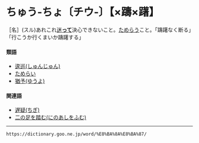 # ちゅう‐ちょ〔チウ‐〕【×躊×躇】

［名］(スル)あれこれ[迷**って**](まよう（迷う／紕う）)決心できないこと。[ためらう](ためらう（躊躇う）)こと。「躊躇なく断る」「行こうか行くまいか躊躇する」

#### 類語

-   [逡巡(しゅんじゅん)](https://dictionary.goo.ne.jp/word/%E9%80%A1%E5%B7%A1/#jn-106805)
-   [ためらい](https://dictionary.goo.ne.jp/word/%E8%BA%8A%E8%BA%87%E3%81%84/#jn-139054)
-   [猶予(ゆうよ)](https://dictionary.goo.ne.jp/word/%E7%8C%B6%E4%BA%88/#jn-224724)

#### 関連語

-   [遅疑(ちぎ)](https://dictionary.goo.ne.jp/word/%E9%81%85%E7%96%91/#jn-141321)
-   [二の足を踏む(にのあしをふむ)](https://dictionary.goo.ne.jp/word/%E4%BA%8C%E3%81%AE%E8%B6%B3%E3%82%92%E8%B8%8F%E3%82%80/#jn-167703)

---
`https://dictionary.goo.ne.jp/word/%E8%BA%8A%E8%BA%87/`